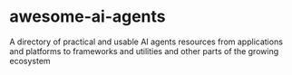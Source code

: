 # awesome-ai-agents
A directory of practical and usable AI agents resources from applications and platforms to frameworks and utilities and other parts of the growing ecosystem
